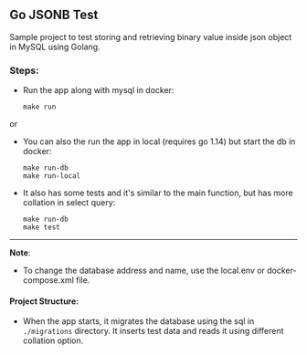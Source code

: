 Go JSONB Test
-------------

Sample project to test storing and retrieving binary value inside json object in MySQL using Golang.



### Steps:

- Run the app along with mysql in docker:

    ```shell script
    make run
    ```

or

- You can also the run the app in local (requires go 1.14) but start the db in docker:

    ```shell script
    make run-db
    make run-local
    ```

- It also has some tests and it's similar to the main function, but has more collation in select query:
    ```shell script
    make run-db
    make test
    ```

--------
**Note**:
- To change the database address and name, use the local.env or docker-compose.xml file.


#### Project Structure:

- When the app starts, it migrates the database using the sql in `./migrations` directory.
It inserts test data and reads it using different collation option.


